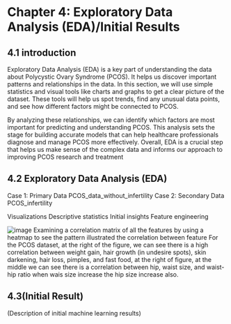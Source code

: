 # Chapter 4: Exploratory Data Analysis (EDA)/Initial Results
## 4.1 introduction
Exploratory Data Analysis (EDA) is a key part of understanding the data about Polycystic Ovary Syndrome (PCOS). It helps us discover important patterns and relationships in the data. In this section, we will use simple statistics and visual tools like charts and graphs to get a clear picture of the dataset. These tools will help us spot trends, find any unusual data points, and see how different factors might be connected to PCOS.

By analyzing these relationships, we can identify which factors are most important for predicting and understanding PCOS. This analysis sets the stage for building accurate models that can help healthcare professionals diagnose and manage PCOS more effectively. Overall, EDA is a crucial step that helps us make sense of the complex data and informs our approach to improving PCOS research and treatment

## 4.2 Exploratory Data Analysis (EDA)
Case 1: Primary Data PCOS_data_without_infertility
Case 2: Secondary Data PCOS_infertility

Visualizations
Descriptive statistics
Initial insights
Feature engineering

![image](https://github.com/user-attachments/assets/8b2c24e4-42dc-406b-a84f-db17132341c0)
Examining a correlation matrix of all the features by using a heatmap to see the pattern illustrated the correlation between feature 
For the PCOS dataset, at the right of the figure, we can see there is a high correlation between weight gain, hair growth (in undesire spots), skin darkening, hair loss, pimples, and fast food, at the right of figure, at the middle we can see there is a correlation between hip, waist size, and waist-hip ratio when wais size increase the hip size increase also. 




## 4.3(Initial Result)
(Description of initial machine learning results)
